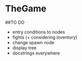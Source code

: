 # TheGame

##TO DO

- entry conditions to nodes
- fights (+ considering inventory)
- change spawn node
- display tree
- docstrings everywhere
